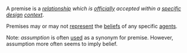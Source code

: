 A premise is a *[relationship](https://github.com/gcassel/Modular-Organization-Terminology/blob/master/terms/relationship.md) which is [officially](https://github.com/gcassel/Modular-Organization-Terminology/blob/master/terms/official.md) accepted within a [specific](https://github.com/gcassel/Modular-Organization-Terminology/blob/master/terms/specific.md) [design](https://github.com/gcassel/Modular-Organization-Terminology/blob/master/terms/design.md) [context](https://github.com/gcassel/Modular-Organization-Terminology/blob/master/terms/context.md)*.

Premises may or may not [represent](https://github.com/gcassel/Modular-Organization-Terminology/blob/master/terms/representation.md) the [beliefs](https://github.com/gcassel/Modular-Organization-Terminology/blob/master/terms/belief.md) of any specific [agents](https://github.com/gcassel/Modular-Organization-Terminology/blob/master/terms/agent.md).  

Note: *assumption* is often [used](https://github.com/gcassel/Modular-Organization-Terminology/blob/master/terms/use.md) as a synonym for premise.  However, assumption more often seems to imply belief.
